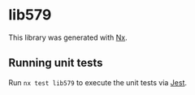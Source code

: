 # lib579

This library was generated with [Nx](https://nx.dev).

## Running unit tests

Run `nx test lib579` to execute the unit tests via [Jest](https://jestjs.io).
